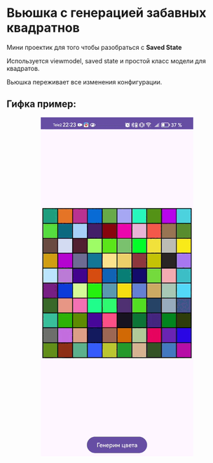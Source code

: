 # Вьюшка с генерацией забавных квадратнов

Мини проектик для того чтобы разобраться с **Saved State**

Используется viewmodel, saved state и простой класс модели для квадратов.

Вьюшка переживает все изменения конфигурации.

## Гифка пример:

<p align = "center"> <img src = "https://github.com/EugeneGridnev/Funny-Squares/blob/master/squares.gif"> </p>
